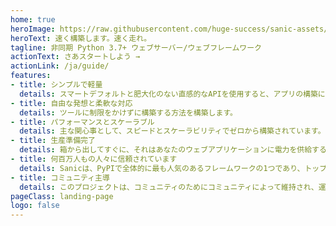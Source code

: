 ```yaml
---
home: true
heroImage: https://raw.githubusercontent.com/huge-success/sanic-assets/master/png/sanic-framework-logo-400x97.png
heroText: 速く構築します。速く走れ。
tagline: 非同期 Python 3.7+ ウェブサーバー/ウェブフレームワーク
actionText: さあスタートしよう →
actionLink: /ja/guide/
features:
- title: シンプルで軽量
  details: スマートデフォルトと肥大化のない直感的なAPIを使用すると、アプリの構築に直接取り掛かることができます。
- title: 自由な発想と柔軟な対応
  details: ツールに制限をかけずに構築する方法を構築します。
- title: パフォーマンスとスケーラブル
  details: 主な関心事として、スピードとスケーラビリティでゼロから構築されています。大小のWebアプリケーションに電力を供給する準備ができています。
- title: 生産準備完了
  details: 箱から出してすぐに、それはあなたのウェブアプリケーションに電力を供給する準備ができているウェブサーバーにバンドルされています。
- title: 何百万人もの人々に信頼されています
  details: Sanicは、PyPIで全体的に最も人気のあるフレームワークの1つであり、トップの非同期対応フレームワークです
- title: コミュニティ主導
  details: このプロジェクトは、コミュニティのためにコミュニティによって維持され、運営されています。
pageClass: landing-page
logo: false
---
```

